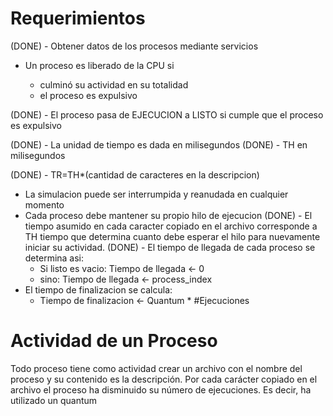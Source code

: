 # Requerimientos

(DONE) - Obtener datos de los procesos mediante servicios

- Un proceso es liberado de la CPU si

  - culminó su actividad en su totalidad
  - el proceso es expulsivo

(DONE) - El proceso pasa de EJECUCION a LISTO si cumple que el proceso es expulsivo

(DONE) - La unidad de tiempo es dada en milisegundos
(DONE) - TH en milisegundos

(DONE) - TR=TH\*(cantidad de caracteres en la descripcion)

- La simulacion puede ser interrumpida y reanudada en cualquier momento
- Cada proceso debe mantener su propio hilo de ejecucion
  (DONE) - El tiempo asumido en cada caracter copiado en el archivo corresponde a TH
    tiempo que determina cuanto debe esperar el hilo para nuevamente iniciar
    su actividad.
    (DONE) - El tiempo de llegada de cada proceso se determina asi:
    - Si listo es vacio: Tiempo de llegada <- 0
    - sino: Tiempo de llegada <- process_index
- El tiempo de finalizacion se calcula:
  - Tiempo de finalizacion <- Quantum \* #Ejecuciones

# Actividad de un Proceso

Todo proceso tiene como actividad crear un archivo con el nombre del proceso y
su contenido es la descripción. Por cada carácter copiado en el archivo el proceso
ha disminuido su número de ejecuciones. Es decir, ha utilizado un quantum
